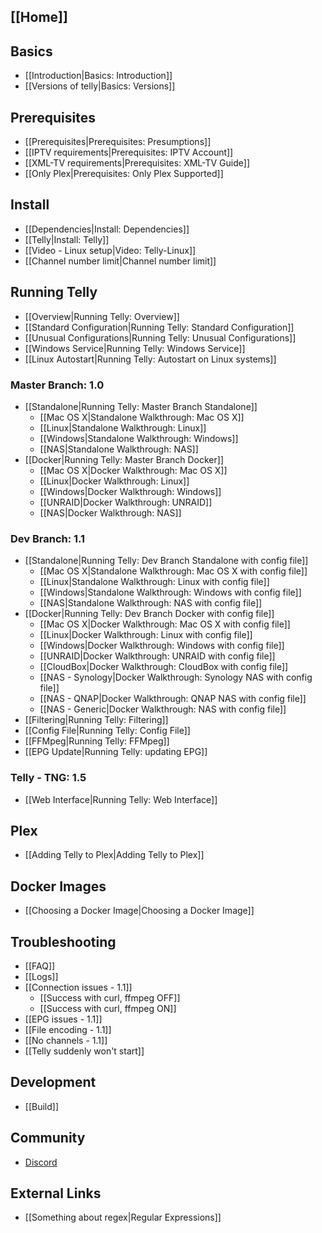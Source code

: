 ## [[Home]] ##

## Basics ##
- [[Introduction|Basics: Introduction]]
- [[Versions of telly|Basics: Versions]]

## Prerequisites ##
- [[Prerequisites|Prerequisites: Presumptions]]
- [[IPTV requirements|Prerequisites: IPTV Account]]
- [[XML-TV requirements|Prerequisites: XML-TV Guide]]
- [[Only Plex|Prerequisites: Only Plex Supported]]

## Install ##
- [[Dependencies|Install: Dependencies]]
- [[Telly|Install: Telly]]
- [[Video - Linux setup|Video: Telly-Linux]]
- [[Channel number limit|Channel number limit]]

## Running Telly ##
- [[Overview|Running Telly: Overview]]
- [[Standard Configuration|Running Telly: Standard Configuration]]
- [[Unusual Configurations|Running Telly: Unusual Configurations]]
- [[Windows Service|Running Telly: Windows Service]]
- [[Linux Autostart|Running Telly: Autostart on Linux systems]]

### Master Branch: 1.0 ###
- [[Standalone|Running Telly: Master Branch Standalone]]
    - [[Mac OS X|Standalone Walkthrough: Mac OS X]]
    - [[Linux|Standalone Walkthrough: Linux]]
    - [[Windows|Standalone Walkthrough: Windows]]
    - [[NAS|Standalone Walkthrough: NAS]]
- [[Docker|Running Telly: Master Branch Docker]]
    - [[Mac OS X|Docker Walkthrough: Mac OS X]]
    - [[Linux|Docker Walkthrough: Linux]]
    - [[Windows|Docker Walkthrough: Windows]]
    - [[UNRAID|Docker Walkthrough: UNRAID]]
    - [[NAS|Docker Walkthrough: NAS]]
### Dev Branch: 1.1 ###
- [[Standalone|Running Telly: Dev Branch Standalone with config file]]
    - [[Mac OS X|Standalone Walkthrough: Mac OS X with config file]]
    - [[Linux|Standalone Walkthrough: Linux with config file]]
    - [[Windows|Standalone Walkthrough: Windows with config file]]
    - [[NAS|Standalone Walkthrough: NAS with config file]]
- [[Docker|Running Telly: Dev Branch Docker with config file]]
    - [[Mac OS X|Docker Walkthrough: Mac OS X with config file]]
    - [[Linux|Docker Walkthrough: Linux with config file]]
    - [[Windows|Docker Walkthrough: Windows with config file]]
    - [[UNRAID|Docker Walkthrough: UNRAID with config file]]
    - [[CloudBox|Docker Walkthrough: CloudBox with config file]]
    - [[NAS - Synology|Docker Walkthrough: Synology NAS with config file]]
    - [[NAS - QNAP|Docker Walkthrough: QNAP NAS with config file]]
    - [[NAS - Generic|Docker Walkthrough: NAS with config file]]
- [[Filtering|Running Telly: Filtering]]
- [[Config File|Running Telly: Config File]]
- [[FFMpeg|Running Telly: FFMpeg]]
- [[EPG Update|Running Telly: updating EPG]]
### Telly - TNG: 1.5 ###
- [[Web Interface|Running Telly: Web Interface]]

## Plex ##
- [[Adding Telly to Plex|Adding Telly to Plex]]

## Docker Images ##
- [[Choosing a Docker Image|Choosing a Docker Image]]

## Troubleshooting ##
- [[FAQ]]
- [[Logs]]
- [[Connection issues - 1.1]]
    - [[Success with curl, ffmpeg OFF]]
    - [[Success with curl, ffmpeg ON]]
- [[EPG issues - 1.1]]
- [[File encoding - 1.1]]
- [[No channels - 1.1]]
- [[Telly suddenly won't start]]

## Development ##
- [[Build]]

## Community ##
- [Discord](https://discord.gg/bnNC8qX)

## External Links ##
- [[Something about regex|Regular Expressions]]